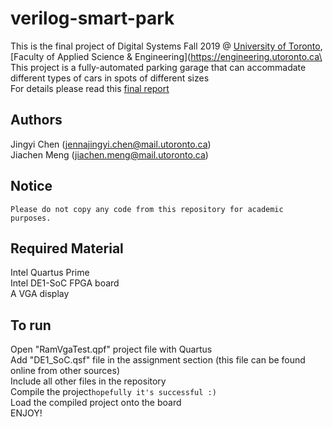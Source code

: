 # verilog-smart-park
This is the final project of Digital Systems Fall 2019 @ [University of Toronto](https://utoronto.ca), [Faculty of Applied Science & Engineering](https://engineering.utoronto.ca\
This project is a fully-automated parking garage that can accommadate different types of cars in spots of different sizes\
For details please read this [final report](https://docs.google.com/document/d/1_9TUqZiSR3SGROIPcH9C7mDq4DcEOtCi5JFBBVq4L_c/edit?usp=sharing)

## Authors 
Jingyi Chen (jennajingyi.chen@mail.utoronto.ca)\
Jiachen Meng (jiachen.meng@mail.utoronto.ca) 

## Notice
`Please do not copy any code from this repository for academic purposes.`

## Required Material
Intel Quartus Prime\
Intel DE1-SoC FPGA board\
A VGA display

## To run
Open "RamVgaTest.qpf" project file with Quartus\
Add "DE1_SoC.qsf" file in the assignment section (this file can be found online from other sources)\
Include all other files in the repository\
Compile the project`hopefully it's successful :)`\
Load the compiled project onto the board\
ENJOY!
